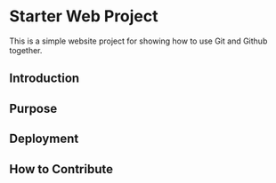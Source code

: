 # Starter Web Project

This is a simple website project for 
showing how to use Git and Github together. 
## Introduction

## Purpose

## Deployment 

## How to Contribute